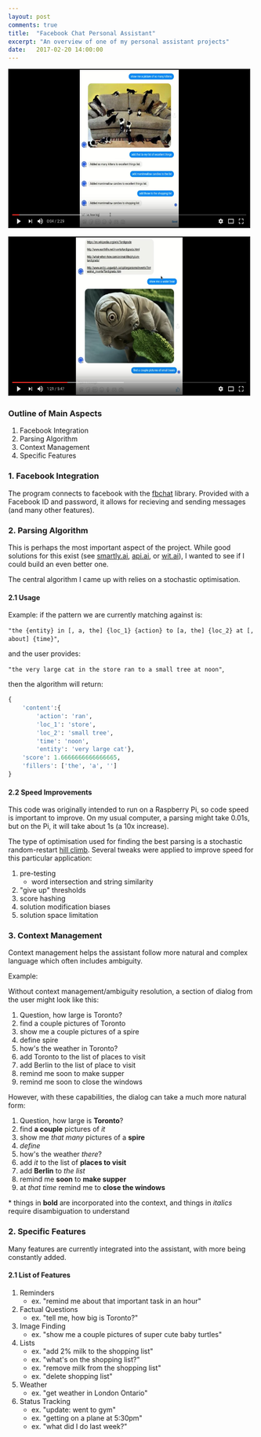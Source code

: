 ```yaml
---
layout: post
comments: true
title:  "Facebook Chat Personal Assistant"
excerpt: "An overview of one of my personal assistant projects"
date:   2017-02-20 14:00:00
---
```


<a href="https://youtu.be/KBm4l_H2w2Q" target="_blank"><img src="https://raw.githubusercontent.com/tannerbohn/tannerbohn.github.io/master/assets/TABAISEC_youtube_2.png" alt="github" width="490" height="320" border="2" /></a>

<a href="https://youtu.be/FaXwIe6RNyg" target="_blank"><img src="https://raw.githubusercontent.com/tannerbohn/tannerbohn.github.io/master/assets/TABAISEC_youtube_1.png" alt="github" width="490" height="320" border="2" /></a>



### Outline of Main Aspects

1. Facebook Integration
2. Parsing Algorithm
3. Context Management
4. Specific Features

### 1. Facebook Integration

The program connects to facebook with the [fbchat](https://github.com/carpedm20/fbchat) library. Provided with a Facebook ID and password, it allows for recieving and sending messages (and many other features).

### 2. Parsing Algorithm

This is perhaps the most important aspect of the project. While good solutions for this exist (see [smartly.ai](https://smartly.ai), [api.ai](https://api.ai), or [wit.ai](https://wit.ai)), I wanted to see if I could build an even better one.

The central algorithm I came up with relies on a stochastic optimisation.

#### 2.1 Usage

Example: if the pattern we are currently matching against is:

`"the {entity} in [, a, the] {loc_1} {action} to [a, the] {loc_2} at [, about] {time}"`,

and the user provides:

`"the very large cat in the store ran to a small tree at noon"`,

then the algorithm will return:

```python
{
    'content':{
        'action': 'ran',
        'loc_1': 'store',
        'loc_2': 'small tree',
        'time': 'noon',
        'entity': 'very large cat'},
    'score': 1.6666666666666665,
    'fillers': ['the', 'a', '']
}
```

#### 2.2 Speed Improvements

This code was originally intended to run on a Raspberry Pi, so code speed is important to improve. On my usual computer, a parsing might take 0.01s, but on the Pi, it will take about 1s (a 10x increase).

The type of optimisation used for finding the best parsing is a stochastic random-restart [hill climb](https://en.wikipedia.org/wiki/Hill_climbing). Several tweaks were applied to improve speed for this particular application:

1. pre-testing
    * word intersection and string similarity
2. "give up" thresholds
3. score hashing
4. solution modification biases
5. solution space limitation

### 3. Context Management

Context management helps the assistant follow more natural and complex language which often includes ambiguity.

Example:


Without context management/ambiguity resolution, a section of dialog from the user might look like this:

1. Question, how large is Toronto?
2. find a couple pictures of Toronto
3. show me a couple pictures of a spire
4. define spire
5. how's the weather in Toronto?
6. add Toronto to the list of places to visit
7. add Berlin to the list of place to visit
8. remind me soon to make supper
9. remind me soon to close the windows

However, with these capabilities, the dialog can take a much more natural form:

1. Question, how large is **Toronto**?
2. find **a couple** pictures of *it*
3. show me *that many* pictures of a **spire**
4. *define*
5. how's the weather *there*?
6. add *it* to the list of **places to visit**
7. add **Berlin** to *the list*
8. remind me **soon** to **make supper**
9. at *that time* remind me to **close the windows**

\* things in **bold** are incorporated into the context, and things in *italics* require disambiguation to understand


### 2. Specific Features

Many features are currently integrated into the assistant, with more being constantly added.

#### 2.1 List of Features

1. Reminders
    * ex. "remind me about that important task in an hour"
2. Factual Questions
    * ex. "tell me, how big is Toronto?"
3. Image Finding
    * ex. "show me a couple pictures of super cute baby turtles"
4. Lists
    * ex. "add 2% milk to the shopping list"
    * ex. "what's on the shopping list?"
    * ex. "remove milk from the shopping list"
    * ex. "delete shopping list"
5. Weather
    * ex. "get weather in London Ontario"
6. Status Tracking
    * ex. "update: went to gym"
    * ex. "getting on a plane at 5:30pm"
    * ex. "what did I do last week?"
